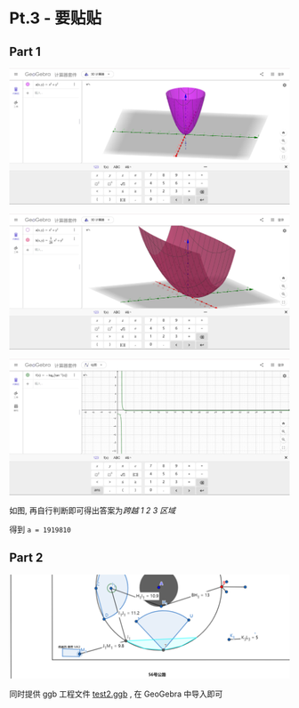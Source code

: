 # Pt.3 - 要贴贴

## Part 1

![](img/answer/1.png)

![](img/answer/2.png)

![](img/answer/3.png)

如图, 再自行判断即可得出答案为*跨越 1 2 3 区域*

得到 `a = 1919810`

## Part 2

![](img/answer/part2.png)

同时提供 ggb 工程文件 [test2.ggb](img/answer/test2.ggb) , 在 GeoGebra 中导入即可
